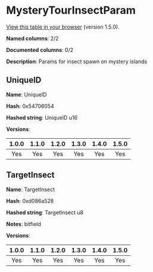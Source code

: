 # MysteryTourInsectParam
[View this table in your browser](MysteryTourInsectParam-value.md) (version 1.5.0).

**Named columns**: 2/2

**Documented columns**: 0/2

**Description**: Params for insect spawn on mystery islands
## UniqueID

**Name**: UniqueID

**Hash**: 0x54706054

**Hashed string**: UniqueID u16

**Versions**: 

 | 1.0.0 | 1.1.0 | 1.2.0 | 1.3.0 | 1.4.0 | 1.5.0 |
|:--:|:--:|:--:|:--:|:--:|:--:|
| Yes | Yes | Yes | Yes | Yes | Yes| 


## TargetInsect

**Name**: TargetInsect

**Hash**: 0xd086a528

**Hashed string**: TargetInsect u8

**Notes**: bitfield

**Versions**: 

 | 1.0.0 | 1.1.0 | 1.2.0 | 1.3.0 | 1.4.0 | 1.5.0 |
|:--:|:--:|:--:|:--:|:--:|:--:|
| Yes | Yes | Yes | Yes | Yes | Yes| 


